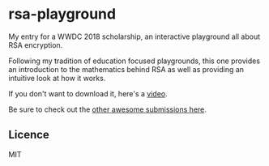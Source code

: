 # rsa-playground
My entry for a WWDC 2018 scholarship, an interactive playground all about RSA encryption.

Following my tradition of education focused playgrounds, this one provides an introduction to the mathematics behind RSA as well as providing an intuitive look at how it works. 

If you don't want to download it, here's a [video](https://youtu.be/d36YmVfUD9s).

Be sure to check out the [other awesome submissions here](https://wwdc.github.io/2018).

## Licence
MIT
